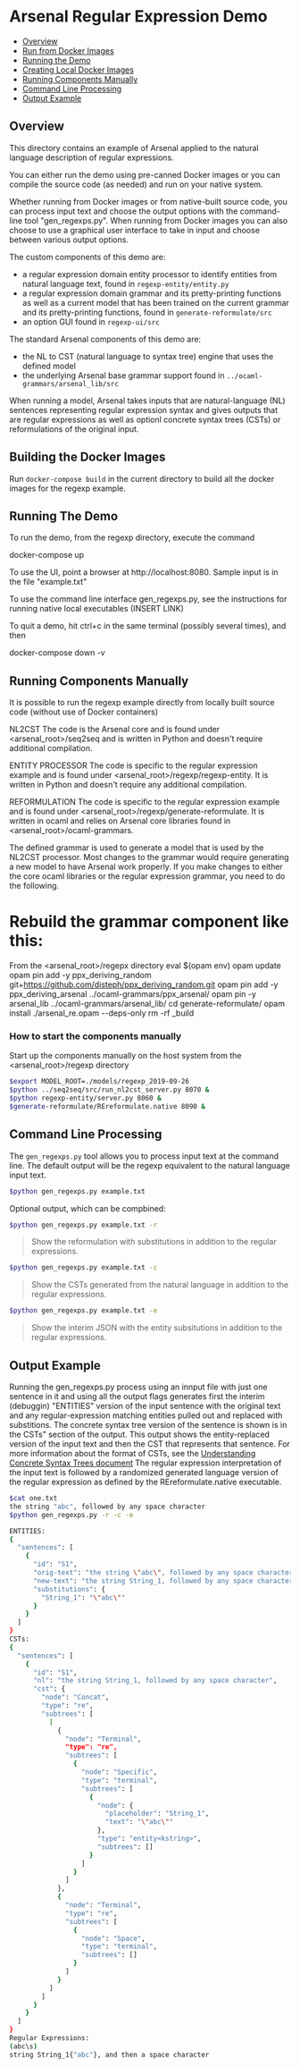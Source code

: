 # Arsenal Regular Expression Demo

- [Overview](#overview)
- [Run from Docker Images](#run-from-docker-images)
- [Running the Demo](#running-the-demo)
- [Creating Local Docker Images](#creating-local-docker-images)
- [Running Components Manually](#running-components-manually)
- [Command Line Processing](#command-line-processing)
- [Output Example](#output-example)

## Overview
This directory contains an example of Arsenal applied to the natural language description
of regular expressions.

You can either run the demo using pre-canned Docker images or you can compile the source code
(as needed) and run on your native system.  

Whether running from Docker images or from native-built source code, you can process input text and
choose the output options with the command-line tool "gen_regexps.py".
When running from Docker images you can also choose to use a graphical user interface to take in
input and choose between various output options.

The custom components of this demo are:
- a regular expression domain entity processor to identify entities from natural language text, found in `regexp-entity/entity.py`
- a regular expression domain grammar and its pretty-printing functions as well as a current model
that has been trained on the current grammar and its pretty-printing functions, found in `generate-reformulate/src`
- an option GUI found in `regexp-ui/src`

The standard Arsenal components of this demo are:
- the NL to CST (natural language to syntax tree) engine that uses the defined model
- the underlying Arsenal base grammar support found in `../ocaml-grammars/arsenal_lib/src`

When running a model, Arsenal takes inputs that are natural-language (NL) sentences representing regular expression syntax
and gives outputs that are regular expressions as well as optionl concrete syntax trees (CSTs) or reformulations of the original input.

## Building the Docker Images

Run `docker-compose build` in the current directory to build all the docker images for the regexp example.

## Running The Demo

To run the demo, from the regexp directory, execute the command

  docker-compose up

To use the UI, point a browser at http://localhost:8080.
Sample input is in the file "example.txt"

To use the command line interface gen_regexps.py, see the instructions for running
native local executables (INSERT LINK)

To quit a demo, hit ctrl+c in the same terminal (possibly several times),
and then

  docker-compose down -v

## Running Components Manually

It is possible to run the regexp example directly from locally built source code (without use of Docker containers)

NL2CST
The code is the Arsenal core and is found under <arsenal_root>/seq2seq and is written in Python and doesn't require additional compilation.

ENTITY PROCESSOR
The code is specific to the regular expression example and is found under <arsenal_root>/regexp/regexp-entity. It is written in Python and
doesn't require any additional compilation.

REFORMULATION
The code is specific to the regular expression example and is found under <arsenal_root>/regexp/generate-reformulate.
It is written in ocaml and relies on Arsenal core libraries found in <arsenal_root>/ocaml-grammars.

The defined grammar is used to generate a model that is used by the NL2CST processor. Most changes to the grammar would
require generating a new model to have Arsenal work properly.
If you make changes to either the core ocaml libraries or the regular expression grammar, you need to do the following.

# Rebuild the grammar component like this:
From the <arsenal_root>/regepx directory
eval $(opam env)
opam update
opam pin add -y ppx_deriving_random git+https://github.com/disteph/ppx_deriving_random.git
opam pin add -y ppx_deriving_arsenal ../ocaml-grammars/ppx_arsenal/
opam pin -y arsenal_lib ../ocaml-grammars/arsenal_lib/
cd generate-reformulate/
opam install ./arsenal_re.opam --deps-only
rm -rf _build

### How to start the components manually
Start up the components manually on the host system from the <arsenal_root>/regexp directory

```bash
$export MODEL_ROOT=./models/regexp_2019-09-26
$python ../seq2seq/src/run_nl2cst_server.py 8070 &
$python regexp-entity/server.py 8060 &
$generate-reformulate/REreformulate.native 8090 &
```

## Command Line Processing

The `gen_regexps.py` tool allows you to process input text at the command line.
The default output will be the regexp equivalent to the natural language input text.

```bash
$python gen_regexps.py example.txt
```

Optional output, which can be compbined:
```bash
$python gen_regexps.py example.txt -r  
```
> Show the reformulation with substitutions in addition to the regular expressions.

```bash
$python gen_regexps.py example.txt -c
```
> Show the CSTs generated from the natural language in addition to the regular expressions.

```bash
$python gen_regexps.py example.txt -e
```
> Show the interim JSON with the entity subsitutions in addition to the regular expressions.


## Output Example

Running the gen_regexps.py process using an innput file with just one sentence in it and using all the output flags
generates first the interim (debuggin) "ENTITIES" version of the input sentence with the original text and any regular-expression matching
entities pulled out and replaced with substitions.
The concrete syntax tree version of the sentence is shown is in the CSTs" section of the output.  This output shows the entity-replaced version
of the input text and then the CST that represents that sentence.  For more information about the format of CSTs, see the
[Understanding Concrete Syntax Trees document](../doc/Understanding-Concrete-Syntax-Trees.md)
The regular expression interpretation of the input text is followed by a randomized generated language version of the regular expression as defined by the REreformulate.native executable.

```bash
$cat one.txt
the string "abc", followed by any space character
$python gen_regexps.py -r -c -e

ENTITIES:
{
  "sentences": [
    {
      "id": "S1",
      "orig-text": "the string \"abc\", followed by any space character",
      "new-text": "the string String_1, followed by any space character",
      "substitutions": {
        "String_1": "\"abc\""
      }
    }
  ]
}
CSTs:
{
  "sentences": [
    {
      "id": "S1",
      "nl": "the string String_1, followed by any space character",
      "cst": {
        "node": "Concat",
        "type": "re",
        "subtrees": [
          [
            {
              "node": "Terminal",
              "type": "re",
              "subtrees": [
                {
                  "node": "Specific",
                  "type": "terminal",
                  "subtrees": [
                    {
                      "node": {
                        "placeholder": "String_1",
                        "text": "\"abc\""
                      },
                      "type": "entity<kstring>",
                      "subtrees": []
                    }
                  ]
                }
              ]
            },
            {
              "node": "Terminal",
              "type": "re",
              "subtrees": [
                {
                  "node": "Space",
                  "type": "terminal",
                  "subtrees": []
                }
              ]
            }
          ]
        ]
      }
    }
  ]
}
Regular Expressions:
(abc\s)
string String_1{"abc"}, and then a space character
```
